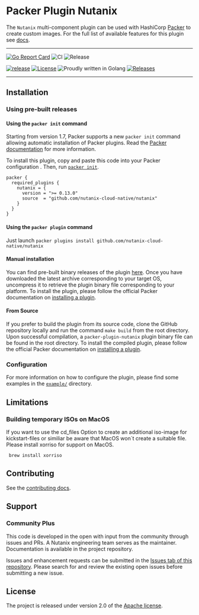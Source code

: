 # Packer Plugin Nutanix
The `Nutanix` multi-component plugin can be used with HashiCorp [Packer](https://www.packer.io)
to create custom images. For the full list of available features for this plugin see [docs](docs).

---

[![Go Report Card](https://goreportcard.com/badge/github.com/nutanix-cloud-native/packer-plugin-nutanix)](https://goreportcard.com/report/github.com/nutanix-cloud-native/packer-plugin-nutanix)
![CI](https://github.com/nutanix-cloud-native/packer-plugin-nutanix/actions/workflows/integration.yml/badge.svg)
![Release](https://github.com/nutanix-cloud-native/packer-plugin-nutanix/actions/workflows/release.yml/badge.svg)

[![release](https://img.shields.io/github/release-pre/nutanix-cloud-native/packer-plugin-nutanix.svg)](https://github.com/nutanix-cloud-native/packer-plugin-nutanix/releases)
[![License](https://img.shields.io/badge/License-Apache%202.0-blue.svg)](https://github.com/nutanix-cloud-native/packer-plugin-nutanix/blob/master/LICENSE)
![Proudly written in Golang](https://img.shields.io/badge/written%20in-Golang-92d1e7.svg)
[![Releases](https://img.shields.io/github/downloads/nutanix-cloud-native/packer-plugin-nutanix/total.svg)](https://github.com/nutanix-cloud-native/packer-plugin-nutanix/releases)

---

## Installation

### Using pre-built releases

#### Using the `packer init` command

Starting from version 1.7, Packer supports a new `packer init` command allowing
automatic installation of Packer plugins. Read the
[Packer documentation](https://www.packer.io/docs/commands/init) for more information.

To install this plugin, copy and paste this code into your Packer configuration .
Then, run [`packer init`](https://www.packer.io/docs/commands/init).

```hcl
packer {
  required_plugins {
    nutanix = {
      version = ">= 0.13.0"
      source  = "github.com/nutanix-cloud-native/nutanix"
    }
  }
}
```

#### Using the `packer plugin` command

Just launch `packer plugins install github.com/nutanix-cloud-native/nutanix`

#### Manual installation

You can find pre-built binary releases of the plugin [here](https://github.com/nutanix-cloud-native/packer-plugin-nutanix/releases).
Once you have downloaded the latest archive corresponding to your target OS,
uncompress it to retrieve the plugin binary file corresponding to your platform.
To install the plugin, please follow the official Packer documentation on [installing a plugin](https://www.packer.io/docs/extending/plugins/#installing-plugins).


#### From Source

If you prefer to build the plugin from its source code, clone the GitHub repository locally and run the command `make build` from the root directory.
Upon successful compilation, a `packer-plugin-nutanix` plugin binary file can be found in the root directory.
To install the compiled plugin, please follow the official Packer documentation on [installing a plugin](https://www.packer.io/docs/extending/plugins/#installing-plugins).

### Configuration

For more information on how to configure the plugin, please find some examples in the  [`example/`](example) directory.

## Limitations
### Building temporary ISOs on MacOS
If you want to use the cd_files Option to create an additional iso-image for kickstart-files or similiar be aware that MacOS won´t create a suitable file.
Please install xorriso for support on MacOS.
```
 brew install xorriso
```

## Contributing
See the [contributing docs](CONTRIBUTING.md).

## Support
### Community Plus

This code is developed in the open with input from the community through issues and PRs. A Nutanix engineering team serves as the maintainer. Documentation is available in the project repository.

Issues and enhancement requests can be submitted in the [Issues tab of this repository](../../issues). Please search for and review the existing open issues before submitting a new issue.

## License
The project is released under version 2.0 of the [Apache license](http://www.apache.org/licenses/LICENSE-2.0).
